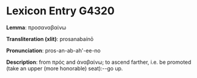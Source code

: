 # Lexicon Entry G4320

**Lemma**: προσαναβαίνω

**Transliteration (xlit)**: prosanabaínō

**Pronunciation**: pros-an-ab-ah'-ee-no

**Description**:
from πρός and ἀναβαίνω; to ascend farther, i.e. be promoted (take an upper (more honorable) seat):--go up.

